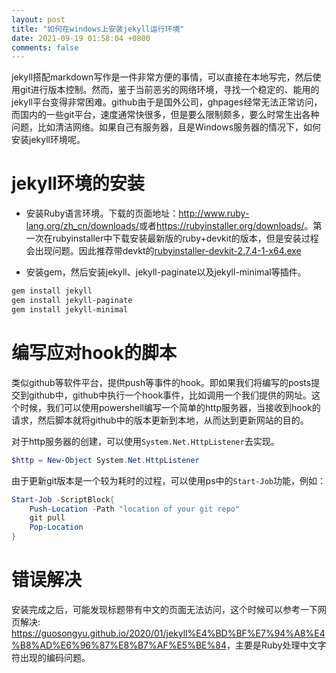 ```yaml
---
layout: post
title: "如何在windows上安装jekyll运行环境"
date: 2021-09-19 01:58:04 +0800
comments: false
---
```


jekyll搭配markdown写作是一件非常方便的事情，可以直接在本地写完，然后使用git进行版本控制。然而，鉴于当前恶劣的网络环境，寻找一个稳定的、能用的jekyll平台变得非常困难。github由于是国外公司，ghpages经常无法正常访问，而国内的一些git平台，速度通常快很多，但是要么限制颇多，要么时常生出各种问题，比如清洁网络。如果自己有服务器，且是Windows服务器的情况下，如何安装jekyll环境呢。

# jekyll环境的安装

- 安装Ruby语言环境。下载的页面地址：<http://www.ruby-lang.org/zh_cn/downloads/>或者<https://rubyinstaller.org/downloads/>。第一次在rubyinstaller中下载安装最新版的ruby+devkit的版本，但是安装过程会出现问题。因此推荐带devkt的[rubyinstaller-devkit-2.7.4-1-x64.exe](https://github.com/oneclick/rubyinstaller2/releases/download/RubyInstaller-2.7.4-1/rubyinstaller-devkit-2.7.4-1-x64.exe)

- 安装gem，然后安装jekyll、jekyll-paginate以及jekyll-minimal等插件。

```bash
gem install jekyll
gem install jekyll-paginate
gem install jekyll-minimal
```

# 编写应对hook的脚本

类似github等软件平台，提供push等事件的hook。即如果我们将编写的posts提交到github中，github中执行一个hook事件，比如调用一个我们提供的网址。这个时候，我们可以使用powershell编写一个简单的http服务器，当接收到hook的请求，然后脚本就将github中的版本更新到本地，从而达到更新网站的目的。

对于http服务器的创建，可以使用`System.Net.HttpListener`去实现。

```powershell
$http = New-Object System.Net.HttpListener
```

由于更新git版本是一个较为耗时的过程，可以使用ps中的`Start-Job`功能，例如：

```powershell
Start-Job -ScriptBlock{
    Push-Location -Path "location of your git repo"
    git pull
    Pop-Location
}
```

# 错误解决

安装完成之后，可能发现标题带有中文的页面无法访问，这个时候可以参考一下网页解决: <https://guosongyu.github.io/2020/01/jekyll%E4%BD%BF%E7%94%A8%E4%B8%AD%E6%96%87%E8%B7%AF%E5%BE%84>，主要是Ruby处理中文字符出现的编码问题。